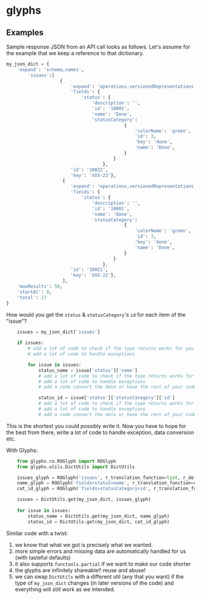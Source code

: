 # glyphs

## Examples
Sample response JSON from an API call looks as follows. Let's assume for the example that we keep a reference to that dictionary.
```python
my_json_dict = {
    'expand': 'schema,names',
        'issues':[
                    {
                        'expand': 'operations,versionedRepresentations,editmeta,changelog,renderedFields',
                        'fields': {
                            'status': {
                                'description': '',
                                'id': '10001',
                                'name': 'Done',
                                'statusCategory': 
                                            {
                                                'colorName': 'green',
                                                'id': 3,
                                                'key': 'done',
                                                'name': 'Done',
                                            }
                                        }
                                    },
                        'id': '10022',
                        'key': 'XXX-23'},
                     {
                        'expand': 'operations,versionedRepresentations,editmeta,changelog,renderedFields',
                        'fields': {
                            'status': {
                                'description': '',
                                'id': '10001',
                                'name': 'Done',
                                'statusCategory': 
                                            {
                                                'colorName': 'green',
                                                'id': 3,
                                                'key': 'done',
                                                'name': 'Done',
                                            }
                                        }
                                    },
                        'id': '10021',
                        'key': 'XXX-22'},
                     ],
    'maxResults': 50,
    'startAt': 0,
    'total': 17
}
```

How would you get the `status` & `statusCategory`'s `id` for each item of the "issue"?
```python
    issues = my_json_dict['issues']
    
    if issues:
        # add a lot of code to check if the type returns works for you
        # add a lot of code to handle exceptions

        for issue in issues:
            status_name = issue['status']['name']
            # add a lot of code to check if the type returns works for you
            # add a lot of code to handle exceptions
            # add a code convert the data or have the rest of your code handle unpredictable returns

            status_id = issue['status']['statusCategory']['id']
            # add a lot of code to check if the type returns works for you
            # add a lot of code to handle exceptions
            # add a code convert the data or have the rest of your code handle unpredictable returns

```
This is the shortest you could possibly write it. Now you have to hope for the best from there, write a lot of
code to handle exception, data conversion etc.

With Glyphs:
```python
    from glyphs.ro.ROGlyph import ROGlyph
    from glyphs.utils.DictUtils import DictUtils

    issues_glyph = ROGlyph('issues', r_translation_function=list, r_default_value=tuple())
    name_glyph = ROGlyph('fields>status>name', r_translation_function=unicode,)
    cat_id_glyph = ROGlyph('fields>statusCategory>id', r_translation_function=int, r_default_value=-1)

    issues = DictUtils.get(my_json_dict, issues_glyph)
    
    for issue in issues:
        status_name = DictUtils.get(my_json_dict, name_glyph)
        status_id = DictUtils.get(my_json_dict, cat_id_glyph)
```
Similar code with a twist:
1. we know that what we got is precisely what we wanted.
2. more simple errors and missing data are automatically handled for us (with tasteful defaults)
3. it also supports `functools.partial` if we want to make our code shorter
4. the glyphs are infinitely shareable!! reuse and abuse!
5. we can swap `DictUtils` with a different util (any that you want) if the type of `my_json_dict` changes
(in later versions of the code) and everything will still work as we intended.